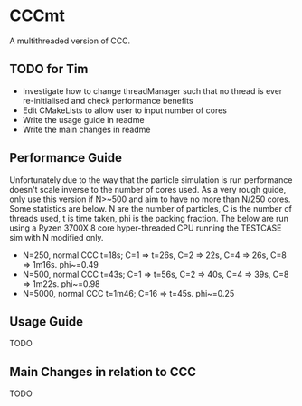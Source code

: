 # CCCmt
A multithreaded version of CCC.

## TODO for Tim
- Investigate how to change threadManager such that no thread is ever re-initialised and check performance benefits
- Edit CMakeLists to allow user to input number of cores 
- Write the usage guide in readme
- Write the main changes in readme

## Performance Guide
Unfortunately due to the way that the particle simulation is run performance doesn't scale inverse to the number of cores used. As a very rough guide, only use this version if N>~500 and aim to have no more than N/250 cores.
Some statistics are below. N are the number of particles, C is the number of threads used, t is time taken, phi is the packing fraction. The below are run using a Ryzen 3700X 8 core hyper-threaded CPU running the TESTCASE sim with N modified only.
- N=250, normal CCC t=18s; C=1 => t=26s, C=2 => 22s, C=4 => 26s, C=8 => 1m16s. phi~=0.49
- N=500, normal CCC t=43s; C=1 => t=56s, C=2 => 40s, C=4 => 39s, C=8 => 1m22s. phi~=0.98
- N=5000, normal CCC t=1m46; C=16 => t=45s. phi~=0.25

## Usage Guide
TODO

## Main Changes in relation to CCC
TODO